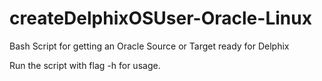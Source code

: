 # createDelphixOSUser-Oracle-Linux
Bash Script for getting an Oracle Source or Target ready for Delphix

Run the script with flag -h for usage.
